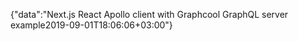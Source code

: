 {"data":"Next.js React Apollo client with Graphcool GraphQL server example2019-09-01T18:06:06+03:00"}
